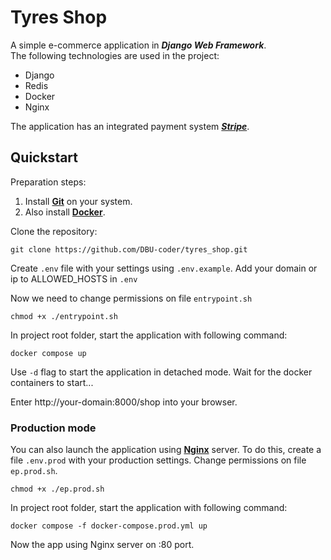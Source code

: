 # Tyres Shop

A simple e-commerce application in ___Django Web Framework___.  
The following technologies are used in the project:
- Django
- Redis
- Docker
- Nginx

The application has an integrated payment system [___Stripe___](https://stripe.com/).  

## Quickstart

Preparation steps:
1. Install [__Git__](https://git-scm.com/book/en/v2/Getting-Started-Installing-Git) on your system.
2. Also install [__Docker__](https://docs.docker.com/engine/install/).

Clone the repository:
```
git clone https://github.com/DBU-coder/tyres_shop.git
```
Create `.env` file with your settings using `.env.example`. Add your domain or ip to ALLOWED_HOSTS in `.env`

Now we need to change permissions on file `entrypoint.sh`

```
chmod +x ./entrypoint.sh
```

In project root folder, start the application with following command:
```
docker compose up
```
Use `-d` flag to start the application in detached mode.
Wait for the docker containers to start...

Enter http://your-domain:8000/shop into your browser.

### Production mode

You can also launch the application using [__Nginx__](https://nginx.org/en/docs/) server.
To do this, create a file `.env.prod` with your production settings.
Change permissions on file `ep.prod.sh`.
```
chmod +x ./ep.prod.sh
```
In project root folder, start the application with following command:
```
docker compose -f docker-compose.prod.yml up
```
Now the app using Nginx server on :80 port. 